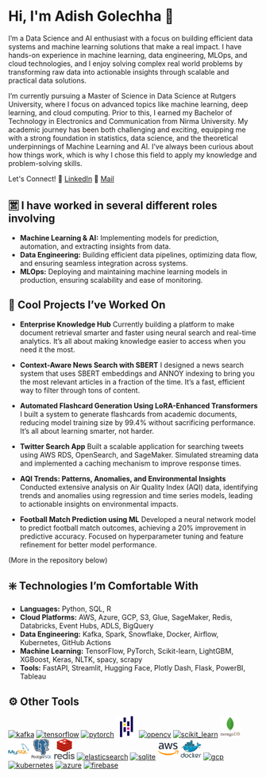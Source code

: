 # Hi, I'm Adish Golechha 👾

I’m a Data Science and AI enthusiast with a focus on building efficient data systems and machine learning solutions that make a real impact. I have hands-on experience in machine learning, data engineering, MLOps, and cloud technologies, and I enjoy solving complex real world problems by transforming raw data into actionable insights through scalable and practical data solutions. 

I’m currently pursuing a Master of Science in Data Science at Rutgers University, where I focus on advanced topics like machine learning, deep learning, and cloud computing. Prior to this, I earned my Bachelor of Technology in Electronics and Communication from Nirma University. My academic journey has been both challenging and exciting, equipping me with a strong foundation in statistics, data science, and the theoretical underpinnings of Machine Learning and AI. I’ve always been curious about how things work, which is why I chose this field to apply my knowledge and problem-solving skills.

Let's Connect! 👔 [LinkedIn](https://www.linkedin.com/in/adish-golechha/) 📧 [Mail](mailto:adish.golechha@rutgers.edu)

## 🈺 I have worked in several different roles involving
- **Machine Learning & AI:** Implementing models for prediction, automation, and extracting insights from data.
- **Data Engineering:** Building efficient data pipelines, optimizing data flow, and ensuring seamless integration across systems.
- **MLOps:** Deploying and maintaining machine learning models in production, ensuring scalability and ease of monitoring.

## 🧊 Cool Projects I’ve Worked On
- **Enterprise Knowledge Hub**
Currently building a platform to make document retrieval smarter and faster using neural search and real-time analytics. It’s all about making knowledge easier to access when you need it the most.

- **Context-Aware News Search with SBERT**
I designed a news search system that uses SBERT embeddings and ANNOY indexing to bring you the most relevant articles in a fraction of the time. It’s a fast, efficient way to filter through tons of content.

- **Automated Flashcard Generation Using LoRA-Enhanced Transformers**
I built a system to generate flashcards from academic documents, reducing model training size by 99.4% without sacrificing performance. It’s all about learning smarter, not harder.

- **Twitter Search App**
Built a scalable application for searching tweets using AWS RDS, OpenSearch, and SageMaker. Simulated streaming data and implemented a caching mechanism to improve response times.

- **AQI Trends: Patterns, Anomalies, and Environmental Insights**
Conducted extensive analysis on Air Quality Index (AQI) data, identifying trends and anomalies using regression and time series models, leading to actionable insights on environmental impacts.

- **Football Match Prediction using ML**
Developed a neural network model to predict football match outcomes, achieving a 20% improvement in predictive accuracy. Focused on hyperparameter tuning and feature refinement for better model performance.

(More in the repository below)

## ❇️ Technologies I’m Comfortable With
- **Languages:** Python, SQL, R
- **Cloud Platforms:** AWS, Azure, GCP, S3, Glue, SageMaker, Redis, Databricks, Event Hubs, ADLS, BigQuery
- **Data Engineering:** Kafka, Spark, Snowflake, Docker, Airflow, Kubernetes, GitHub Actions
- **Machine Learning:** TensorFlow, PyTorch, Scikit-learn, LightGBM, XGBoost, Keras, NLTK, spacy, scrapy
- **Tools:** FastAPI, Streamlit, Hugging Face, Plotly Dash, Flask, PowerBI, Tableau

## ⚙️ Other Tools

<p><a target="_blank" href="https://www.vectorlogo.zone/logos/apache_kafka/apache_kafka-icon.svg" style="display: inline-block;"><img src="https://www.vectorlogo.zone/logos/apache_kafka/apache_kafka-icon.svg" alt="kafka" width="42" height="42" /></a>
<a target="_blank" href="https://www.vectorlogo.zone/logos/tensorflow/tensorflow-icon.svg" style="display: inline-block;"><img src="https://www.vectorlogo.zone/logos/tensorflow/tensorflow-icon.svg" alt="tensorflow" width="42" height="42" /></a>
<a target="_blank" href="https://www.vectorlogo.zone/logos/pytorch/pytorch-icon.svg" style="display: inline-block;"><img src="https://www.vectorlogo.zone/logos/pytorch/pytorch-icon.svg" alt="pytorch" width="42" height="42" /></a>
<a target="_blank" href="https://raw.githubusercontent.com/devicons/devicon/2ae2a900d2f041da66e950e4d48052658d850630/icons/pandas/pandas-original.svg" style="display: inline-block;"><img src="https://raw.githubusercontent.com/devicons/devicon/2ae2a900d2f041da66e950e4d48052658d850630/icons/pandas/pandas-original.svg" alt="pandas" width="42" height="42" /></a>
<a target="_blank" href="https://www.vectorlogo.zone/logos/opencv/opencv-icon.svg" style="display: inline-block;"><img src="https://www.vectorlogo.zone/logos/opencv/opencv-icon.svg" alt="opencv" width="42" height="42" /></a>
<a target="_blank" href="https://upload.wikimedia.org/wikipedia/commons/0/05/Scikit_learn_logo_small.svg" style="display: inline-block;"><img src="https://upload.wikimedia.org/wikipedia/commons/0/05/Scikit_learn_logo_small.svg" alt="scikit_learn" width="42" height="42" /></a>
<a target="_blank" href="https://raw.githubusercontent.com/devicons/devicon/master/icons/mongodb/mongodb-original-wordmark.svg" style="display: inline-block;"><img src="https://raw.githubusercontent.com/devicons/devicon/master/icons/mongodb/mongodb-original-wordmark.svg" alt="mongodb" width="42" height="42" /></a>
<a target="_blank" href="https://raw.githubusercontent.com/devicons/devicon/master/icons/mysql/mysql-original-wordmark.svg" style="display: inline-block;"><img src="https://raw.githubusercontent.com/devicons/devicon/master/icons/mysql/mysql-original-wordmark.svg" alt="mysql" width="42" height="42" /></a>
<a target="_blank" href="https://raw.githubusercontent.com/devicons/devicon/master/icons/postgresql/postgresql-original-wordmark.svg" style="display: inline-block;"><img src="https://raw.githubusercontent.com/devicons/devicon/master/icons/postgresql/postgresql-original-wordmark.svg" alt="postgresql" width="42" height="42" /></a>
<a target="_blank" href="https://raw.githubusercontent.com/devicons/devicon/master/icons/redis/redis-original-wordmark.svg" style="display: inline-block;"><img src="https://raw.githubusercontent.com/devicons/devicon/master/icons/redis/redis-original-wordmark.svg" alt="redis" width="42" height="42" /></a>
<a target="_blank" href="https://www.vectorlogo.zone/logos/elastic/elastic-icon.svg" style="display: inline-block;"><img src="https://www.vectorlogo.zone/logos/elastic/elastic-icon.svg" alt="elasticsearch" width="42" height="42" /></a>
<a target="_blank" href="https://www.vectorlogo.zone/logos/sqlite/sqlite-icon.svg" style="display: inline-block;"><img src="https://www.vectorlogo.zone/logos/sqlite/sqlite-icon.svg" alt="sqlite" width="42" height="42" /></a>
<a target="_blank" href="https://raw.githubusercontent.com/devicons/devicon/master/icons/amazonwebservices/amazonwebservices-original-wordmark.svg" style="display: inline-block;"><img src="https://raw.githubusercontent.com/devicons/devicon/master/icons/amazonwebservices/amazonwebservices-original-wordmark.svg" alt="aws" width="42" height="42" /></a>
<a target="_blank" href="https://raw.githubusercontent.com/devicons/devicon/master/icons/docker/docker-original-wordmark.svg" style="display: inline-block;"><img src="https://raw.githubusercontent.com/devicons/devicon/master/icons/docker/docker-original-wordmark.svg" alt="docker" width="42" height="42" /></a>
<a target="_blank" href="https://www.vectorlogo.zone/logos/google_cloud/google_cloud-icon.svg" style="display: inline-block;"><img src="https://www.vectorlogo.zone/logos/google_cloud/google_cloud-icon.svg" alt="gcp" width="42" height="42" /></a>
<a target="_blank" href="https://www.vectorlogo.zone/logos/kubernetes/kubernetes-icon.svg" style="display: inline-block;"><img src="https://www.vectorlogo.zone/logos/kubernetes/kubernetes-icon.svg" alt="kubernetes" width="42" height="42" /></a>
<a target="_blank" href="https://www.vectorlogo.zone/logos/microsoft_azure/microsoft_azure-icon.svg" style="display: inline-block;"><img src="https://www.vectorlogo.zone/logos/microsoft_azure/microsoft_azure-icon.svg" alt="azure" width="42" height="42" /></a>
<a target="_blank" href="https://www.vectorlogo.zone/logos/firebase/firebase-icon.svg" style="display: inline-block;"><img src="https://www.vectorlogo.zone/logos/firebase/firebase-icon.svg" alt="firebase" width="42" height="42" /></a>
